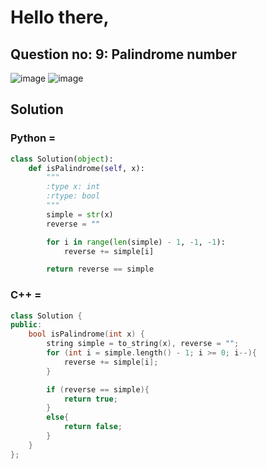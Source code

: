 # Hello there,

## Question no: 9: Palindrome number
![image](https://github.com/user-attachments/assets/ba537769-97d9-4823-bd4d-8492a6fa1768)
![image](https://github.com/user-attachments/assets/86999928-ad11-4bb9-a154-2cb4870704a7)

## Solution
### Python = 
```python
class Solution(object):
    def isPalindrome(self, x):
        """
        :type x: int
        :rtype: bool
        """
        simple = str(x)
        reverse = ""

        for i in range(len(simple) - 1, -1, -1):
            reverse += simple[i]

        return reverse == simple

```
### C++ = 
```c++
class Solution {
public:
    bool isPalindrome(int x) {
        string simple = to_string(x), reverse = "";
        for (int i = simple.length() - 1; i >= 0; i--){
            reverse += simple[i];
        }

        if (reverse == simple){
            return true;
        }
        else{
            return false;
        }
    }
};
```
